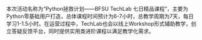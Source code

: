 本次活动名称为“Python拯救计划——BFSU TechLab 七日精品课程”，主要为Python零基础用户打造，总体课程时间预计为6-7小时，总教学周期为7天，每日学习1-1.5小时。在运营过程中，TechLab也会以线上Workshop形式辅助教学，创立答疑反馈平台，同时提供实用类进阶课程以满足教学化需求。
